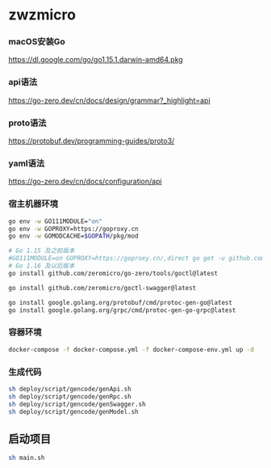 # zwzmicro

### macOS安装Go

https://dl.google.com/go/go1.15.1.darwin-amd64.pkg

### api语法

https://go-zero.dev/cn/docs/design/grammar?_highlight=api

### proto语法

https://protobuf.dev/programming-guides/proto3/

### yaml语法

https://go-zero.dev/cn/docs/configuration/api

### 宿主机器环境

```bash
go env -w GO111MODULE="on"
go env -w GOPROXY=https://goproxy.cn
go env -w GOMODCACHE=$GOPATH/pkg/mod

# Go 1.15 及之前版本
#GO111MODULE=on GOPROXY=https://goproxy.cn/,direct go get -u github.com/zeromicro/go-zero/tools/goctl@latest
# Go 1.16 及以后版本
go install github.com/zeromicro/go-zero/tools/goctl@latest

go install github.com/zeromicro/goctl-swagger@latest

go install google.golang.org/protobuf/cmd/protoc-gen-go@latest
go install google.golang.org/grpc/cmd/protoc-gen-go-grpc@latest

```

### 容器环境

```bash
docker-compose -f docker-compose.yml -f docker-compose-env.yml up -d

```

### 生成代码

```bash
sh deploy/script/gencode/genApi.sh
sh deploy/script/gencode/genRpc.sh
sh deploy/script/gencode/genSwagger.sh
sh deploy/script/gencode/genModel.sh

```

## 启动项目

```bash
sh main.sh

```
